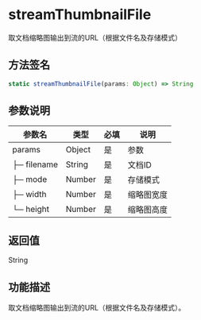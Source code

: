 # streamThumbnailFile

取文档缩略图输出到流的URL（根据文件名及存储模式）

## 方法签名
```typescript
static streamThumbnailFile(params: Object) => String
```

## 参数说明
| 参数名 | 类型 | 必填 | 说明 |
|--------|------|------|------|
| params | Object | 是 | 参数 |
| ├─ filename | String | 是 | 文档ID |
| ├─ mode | Number | 是 | 存储模式 |
| ├─ width | Number | 是 | 缩略图宽度 |
| └─ height | Number | 是 | 缩略图高度 |

## 返回值
String

## 功能描述
取文档缩略图输出到流的URL（根据文件名及存储模式）。 